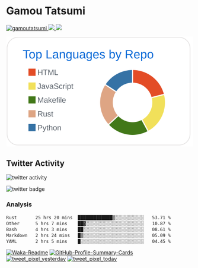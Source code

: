 # Gamou Tatsumi

<p align="left"> 
  <a href="https://github.com/gamoutatsumi/gamoutatsumi/">
    <img src="https://komarev.com/ghpvc/?username=gamoutatsumi" alt="gamoutatsumi" />
  </a>
  <a href="http://twitter.com/gamoutatsumi">
    <img height="20" src="https://img.shields.io/twitter/follow/gamoutatsumi?label=Twitter&logo=twitter&style=flat" />
  </a>
  <a href="https://github.com/gamoutatsumi">
    <img height="20" src="https://img.shields.io/github/followers/gamoutatsumi?label=follow&logo=github&style=flat" />
  </a>
</p>

![](./profile-summary-card-output/github/1-repos-per-language.svg)

## Twitter Activity

![twitter activity](https://pixe.la/v1/users/gamoutatsumi/graphs/daily-tweets.svg)

![twitter badge](https://pixe.la/v1/users/gamoutatsumi/graphs/daily-tweets.svg?mode=badge)

### Analysis

<!--START_SECTION:waka-->
```text
Rust       25 hrs 20 mins  █████████████▒░░░░░░░░░░░   53.71 % 
Other      5 hrs 7 mins    ██▓░░░░░░░░░░░░░░░░░░░░░░   10.87 % 
Bash       4 hrs 3 mins    ██░░░░░░░░░░░░░░░░░░░░░░░   08.61 % 
Markdown   2 hrs 24 mins   █▒░░░░░░░░░░░░░░░░░░░░░░░   05.09 % 
YAML       2 hrs 5 mins    █░░░░░░░░░░░░░░░░░░░░░░░░   04.45 % 
```
<!--END_SECTION:waka-->

[![Waka-Readme](https://github.com/gamoutatsumi/gamoutatsumi/workflows/Waka-Readme/badge.svg)](https://github.com/gamoutatsumi/gamoutatsumi/actions?query=workflow%3AWaka-Readme) [![GitHub-Profile-Summary-Cards](https://github.com/gamoutatsumi/gamoutatsumi/workflows/GitHub-Profile-Summary-Cards/badge.svg)](https://github.com/gamoutatsumi/gamoutatsumi/actions?query=workflow%3AGitHub-Profile-Summary-Cards) [![tweet_pixel_yesterday](https://github.com/gamoutatsumi/tweet_pixels/workflows/tweet_pixel_yesterday/badge.svg)](https://github.com/gamoutatsumi/tweet_pixels/actions?query=workflow%3Atweet_pixel_yesterday) [![tweet_pixel_today](https://github.com/gamoutatsumi/tweet_pixels/workflows/tweet_pixel_today/badge.svg)](https://github.com/gamoutatsumi/tweet_pixels/actions?query=workflow%3Atweet_pixel_today)
